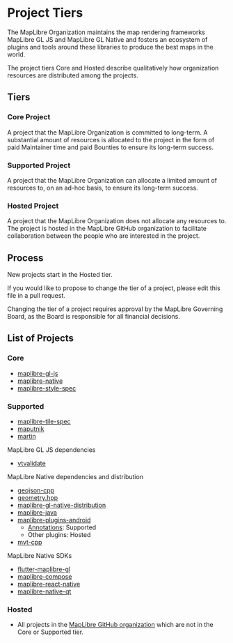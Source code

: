 # Project Tiers

The MapLibre Organization maintains the map rendering frameworks MapLibre GL JS and MapLibre GL Native and fosters an ecosystem of plugins and tools around these libraries to produce the best maps in the world.

The project tiers Core and Hosted describe qualitatively how organization resources are distributed among the projects.

## Tiers

### Core Project

A project that the MapLibre Organization is committed to long-term. A substantial amount of resources is allocated to the project in the form of paid Maintainer time and paid Bounties to ensure its long-term success.

### Supported Project

A project that the MapLibre Organization can allocate a limited amount of resources to, on an ad-hoc basis, to ensure its long-term success.

### Hosted Project

A project that the MapLibre Organization does not allocate any resources to. The project is hosted in the MapLibre GitHub organization to facilitate collaboration between the people who are interested in the project.

## Process

New projects start in the Hosted tier.

If you would like to propose to change the tier of a project, please edit this file in a pull request.

Changing the tier of a project requires approval by the MapLibre Governing Board, as the Board is responsible for all financial decisions.

## List of Projects

### Core

- [maplibre-gl-js](https://github.com/maplibre/maplibre-gl-js)
- [maplibre-native](https://github.com/maplibre/maplibre-native)
- [maplibre-style-spec](https://github.com/maplibre/maplibre-style-spec)

### Supported

- [maplibre-tile-spec](https://github.com/maplibre/maplibre-tile-spec)
- [maputnik](https://github.com/maplibre/maputnik)
- [martin](https://github.com/maplibre/martin)

MapLibre GL JS dependencies

- [vtvalidate](https://github.com/maplibre/vtvalidate)

MapLibre Native dependencies and distribution

- [geojson-cpp](https://github.com/maplibre/geojson-cpp)
- [geometry.hpp](https://github.com/maplibre/geometry.hpp)
- [maplibre-gl-native-distribution](https://github.com/maplibre/maplibre-gl-native-distribution)
- [maplibre-java](https://github.com/maplibre/maplibre-java)
- [maplibre-plugins-android](https://github.com/maplibre/maplibre-plugins-android)
  - [Annotations](https://github.com/maplibre/maplibre-plugins-android/tree/main/plugin-annotation): Supported
  - Other plugins: Hosted
- [mvt-cpp](https://github.com/maplibre/mvt-cpp)

MapLibre Native SDKs

- [flutter-maplibre-gl](https://github.com/maplibre/flutter-maplibre-gl)
- [maplibre-compose](https://github.com/maplibre/maplibre-compose)
- [maplibre-react-native](https://github.com/maplibre/maplibre-react-native)
- [maplibre-native-qt](https://github.com/maplibre/maplibre-native-qt)

### Hosted

- All projects in the [MapLibre GitHub organization](https://github.com/maplibre/) which are not in the Core or Supported tier.
